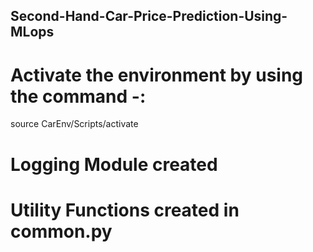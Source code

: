 ## Second-Hand-Car-Price-Prediction-Using-MLops

# Activate the environment by using the command -:
source CarEnv/Scripts/activate 

# Logging Module created 

# Utility Functions created in common.py

